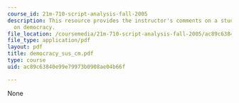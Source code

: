 ```yaml
---
course_id: 21m-710-script-analysis-fall-2005
description: This resource provides the instructor's comments on a students paper
  on democracy.
file_location: /coursemedia/21m-710-script-analysis-fall-2005/ac89c63840e99e79973b0908ae04b66f_democracy_sus_cm.pdf
file_type: application/pdf
layout: pdf
title: democracy_sus_cm.pdf
type: course
uid: ac89c63840e99e79973b0908ae04b66f

---
```

None
